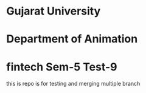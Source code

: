 # Gujarat University
# Department of Animation
# fintech Sem-5 Test-9
this is repo is for testing and merging multiple branch
